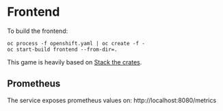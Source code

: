 # Frontend

To build the frontend:

```
oc process -f openshift.yaml | oc create -f -
oc start-build frontend --from-dir=.
```

This game is heavily based on [Stack the crates](https://www.emanueleferonato.com/2017/12/22/play-stack-the-crates-html5-game-my-take-on-tipsy-tower-concept-source-code-available/).

## Prometheus

The service exposes prometheus values on: http://localhost:8080/metrics
